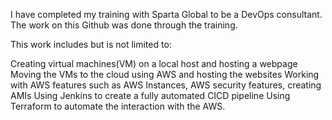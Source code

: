I have completed my training with Sparta Global to be a DevOps consultant. The work on this Github was done through the training.

This work includes but is not limited to:

Creating virtual machines(VM) on a local host and hosting a webpage
Moving the VMs to the cloud using AWS and hosting the websites
Working with AWS features such as AWS Instances, AWS security features, creating AMIs
Using Jenkins to create a fully automated CICD pipeline
Using Terraform to automate the interaction with the AWS.

